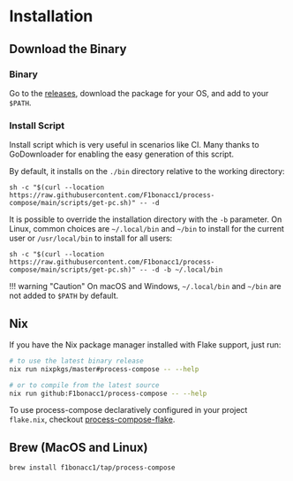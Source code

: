 # Installation

## Download the Binary

### Binary
Go to the [releases](https://github.com/F1bonacc1/process-compose/releases/latest), download the package for your OS, and add to your `$PATH`.

### Install Script
Install script which is very useful in scenarios like CI. Many thanks to GoDownloader for enabling the easy generation of this script.

By default, it installs on the `./bin` directory relative to the working directory:

```shell
sh -c "$(curl --location https://raw.githubusercontent.com/F1bonacc1/process-compose/main/scripts/get-pc.sh)" -- -d
```

It is possible to override the installation directory with the `-b` parameter. On Linux, common choices are `~/.local/bin` and `~/bin` to install for the current user or `/usr/local/bin` to install for all users:

```shell
sh -c "$(curl --location https://raw.githubusercontent.com/F1bonacc1/process-compose/main/scripts/get-pc.sh)" -- -d -b ~/.local/bin
```
!!! warning "Caution"
    On macOS and Windows, `~/.local/bin` and `~/bin` are not added to `$PATH` by default.

## Nix
If you have the Nix package manager installed with Flake support, just run:

```sh
# to use the latest binary release
nix run nixpkgs/master#process-compose -- --help

# or to compile from the latest source
nix run github:F1bonacc1/process-compose -- --help
```

To use process-compose declaratively configured in your project `flake.nix`, checkout [process-compose-flake](https://github.com/Platonic-Systems/process-compose-flake).

## Brew (MacOS and Linux)

```shell
brew install f1bonacc1/tap/process-compose
```
